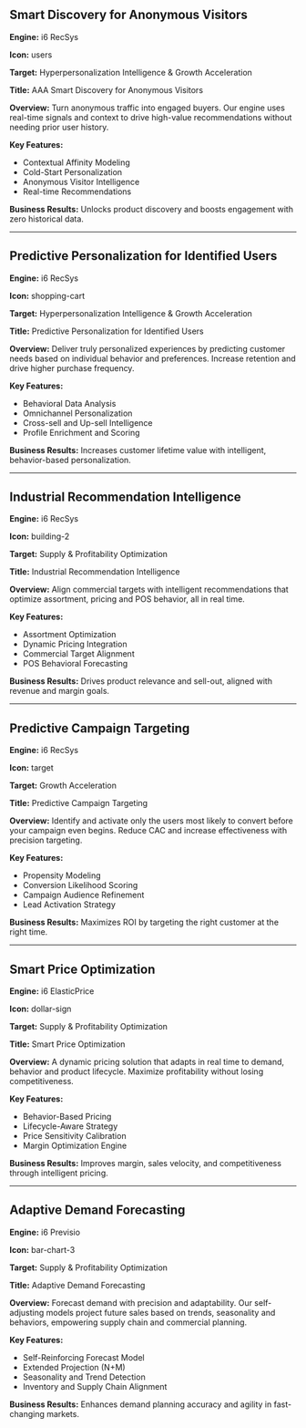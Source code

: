 ## Smart Discovery for Anonymous Visitors

**Engine:** i6 RecSys

**Icon:** users

**Target:** Hyperpersonalization Intelligence & Growth Acceleration

**Title:** AAA Smart Discovery for Anonymous Visitors

**Overview:** Turn anonymous traffic into engaged buyers. Our engine uses real-time signals and context to drive high-value recommendations without needing prior user history.

**Key Features:**
- Contextual Affinity Modeling
- Cold-Start Personalization
- Anonymous Visitor Intelligence
- Real-time Recommendations

**Business Results:** Unlocks product discovery and boosts engagement with zero historical data.

---

## Predictive Personalization for Identified Users

**Engine:** i6 RecSys

**Icon:** shopping-cart

**Target:** Hyperpersonalization Intelligence & Growth Acceleration

**Title:** Predictive Personalization for Identified Users

**Overview:** Deliver truly personalized experiences by predicting customer needs based on individual behavior and preferences. Increase retention and drive higher purchase frequency.

**Key Features:**
- Behavioral Data Analysis
- Omnichannel Personalization
- Cross-sell and Up-sell Intelligence
- Profile Enrichment and Scoring

**Business Results:** Increases customer lifetime value with intelligent, behavior-based personalization.

---

## Industrial Recommendation Intelligence

**Engine:** i6 RecSys

**Icon:** building-2

**Target:** Supply & Profitability Optimization

**Title:** Industrial Recommendation Intelligence

**Overview:** Align commercial targets with intelligent recommendations that optimize assortment, pricing and POS behavior, all in real time.

**Key Features:**
- Assortment Optimization
- Dynamic Pricing Integration
- Commercial Target Alignment
- POS Behavioral Forecasting

**Business Results:** Drives product relevance and sell-out, aligned with revenue and margin goals.

---

## Predictive Campaign Targeting

**Engine:** i6 RecSys

**Icon:** target

**Target:** Growth Acceleration

**Title:** Predictive Campaign Targeting

**Overview:** Identify and activate only the users most likely to convert before your campaign even begins. Reduce CAC and increase effectiveness with precision targeting.

**Key Features:**
- Propensity Modeling
- Conversion Likelihood Scoring
- Campaign Audience Refinement
- Lead Activation Strategy

**Business Results:** Maximizes ROI by targeting the right customer at the right time.

---

## Smart Price Optimization

**Engine:** i6 ElasticPrice

**Icon:** dollar-sign

**Target:** Supply & Profitability Optimization

**Title:** Smart Price Optimization

**Overview:** A dynamic pricing solution that adapts in real time to demand, behavior and product lifecycle. Maximize profitability without losing competitiveness.

**Key Features:**
- Behavior-Based Pricing
- Lifecycle-Aware Strategy
- Price Sensitivity Calibration
- Margin Optimization Engine

**Business Results:** Improves margin, sales velocity, and competitiveness through intelligent pricing.

---

## Adaptive Demand Forecasting

**Engine:** i6 Previsio

**Icon:** bar-chart-3

**Target:** Supply & Profitability Optimization

**Title:** Adaptive Demand Forecasting

**Overview:** Forecast demand with precision and adaptability. Our self-adjusting models project future sales based on trends, seasonality and behaviors, empowering supply chain and commercial planning.

**Key Features:**
- Self-Reinforcing Forecast Model
- Extended Projection (N+M)
- Seasonality and Trend Detection
- Inventory and Supply Chain Alignment

**Business Results:** Enhances demand planning accuracy and agility in fast-changing markets.
